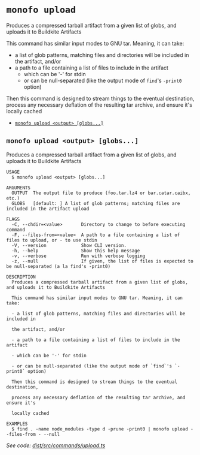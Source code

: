 `monofo upload`
===============

Produces a compressed tarball artifact from a given list of globs, and uploads it to Buildkite Artifacts

This command has similar input modes to GNU tar. Meaning, it can take:
- a list of glob patterns, matching files and directories will be included in
   the artifact, and/or
- a path to a file containing a list of files to include in the artifact
  - which can be '-' for stdin
  - or can be null-separated (like the output mode of `find`'s `-print0` option)

Then this command is designed to stream things to the eventual destination,
process any necessary deflation of the resulting tar archive, and ensure it's
locally cached

* [`monofo upload <output> [globs...]`](#monofo-upload-output-globs)

## `monofo upload <output> [globs...]`

Produces a compressed tarball artifact from a given list of globs, and uploads it to Buildkite Artifacts

```
USAGE
  $ monofo upload <output> [globs...]

ARGUMENTS
  OUTPUT  The output file to produce (foo.tar.lz4 or bar.catar.caibx, etc.)
  GLOBS   [default: ] A list of glob patterns; matching files are included in the artifact upload

FLAGS
  -C, --chdir=<value>       Directory to change to before executing command
  -F, --files-from=<value>  A path to a file containing a list of files to upload, or - to use stdin
  -V, --version             Show CLI version.
  -h, --help                Show this help message
  -v, --verbose             Run with verbose logging
  -z, --null                If given, the list of files is expected to be null-separated (a la find's -print0)

DESCRIPTION
  Produces a compressed tarball artifact from a given list of globs, and uploads it to Buildkite Artifacts

  This command has similar input modes to GNU tar. Meaning, it can take:

  - a list of glob patterns, matching files and directories will be included in

  the artifact, and/or

  - a path to a file containing a list of files to include in the artifact

  - which can be '-' for stdin

  - or can be null-separated (like the output mode of `find`'s `-print0` option)

  Then this command is designed to stream things to the eventual destination,

  process any necessary deflation of the resulting tar archive, and ensure it's

  locally cached

EXAMPLES
  $ find . -name node_modules -type d -prune -print0 | monofo upload --files-from - --null
```

_See code: [dist/src/commands/upload.ts](https://github.com/vital-software/monofo-buildkite-plugin/blob/v6.0.2/dist/src/commands/upload.ts)_
